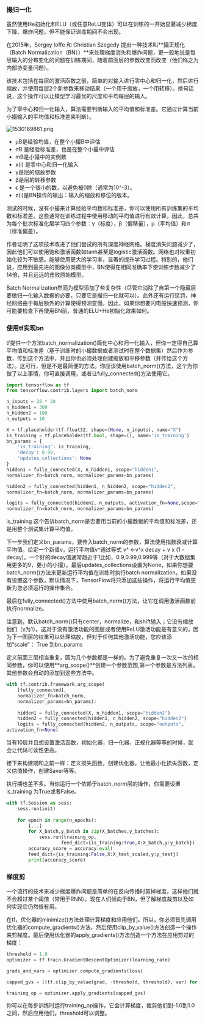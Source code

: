 ### 撮归一化

虽然使用He初始化和ELU（或任意ReLU变体）可以在训练的一开始显著减少梯度下降、爆炸问题，但不能保证训练期间不会出现。

在2015年，Sergey Ioffe 和 Christian Szegedy  提出一种技术叫**撮正规化（Batch Normalization（BN））**来处理梯度消失和爆炸问题，更一般地说是每层输入的分布变化的问题在训练期间，随着前面层的参数改变而改变（他们称之为内部协变量问题）。

该技术包括在每层的激活函数之前，简单的对输入进行零中心和归一化，然后进行缩放，并使用每层2个新参数来移动结果（一个用于缩放，一个用转移）。换句话说，这个操作可以让模型学习最优的尺度和平均每层的输入。

为了零中心和归一化输入，算法需要判断输入的平均值和标准差。它通过计算当前小撮输入的平均值和标准差来判断）。


![1530169861.png](https://upload-images.jianshu.io/upload_images/3509189-0b599d2c5e5a762b.png?imageMogr2/auto-orient/strip%7CimageView2/2/w/1240)


- μB是经验均值，在整个小撮B中评估
- σB 是经验标准差，也是在整个小撮中评估
- mB是小撮中的实例数
- x(i) 是零中心和归一化输入
- γ是层的缩放参数  
- β是层的转移参数
- ϵ 是一个很小的数，以避免被0除（通常为10^-3）。
- z(i)是BN操作的输出：输入的缩放和移位的版本。

测试的时候，没有小撮来计算经验平均数和标准差，你可以使用所有训练集的平均数和标准差。这些通常在训练过程中使用移动的平均值进行有效计算。因此，总共为每个批次标准化层学习四个参数：γ（标度），β（偏移量），μ（平均值）和σ（标准偏差）。

作者证明了这项技术改进了他们尝试的所有深度神经网络。梯度消失问题减少了，因此他们可以使用饱和激活函数如tanh甚至是logistic激活函数。网络也对权重初始化较为不敏感。能够使用更大的学习率，显著的提升学习过程。特别的，他们说，应用到最先进的图像分类模型中，BN使得在相同准确率下使训练步数减少了14倍，并且远远的击败原始模型。

Batch Normalization然而为模型添加了些复杂性（尽管它消除了自第一个隐藏层要做归一化输入数据的必要，只要它是撮归一化就可以）。此外还有运行惩罚，神经网络由于每层额外的计算使得预测变慢。因此，如果你想要闪电般快速预测，你可能要检查下再使用BN前，普通的ELU+He初始化效果如何。

### 使用tf实现bn

tf提供一个方法batch_normalization()简化中心和归一化输入，但你一定得自己算平均值和标准差（基于训练时的小撮数据或者测试时在整个数据集）然后作为参数，传到这个方法中，并且你也必须处理创建缩放和平移参数（并传给这个方法）。这可行，但是不是最简便的方法。你应该使用batch_norm()方法，这个为你做了以上事情，你可直接调用，或者让fully_connected()方法使用它。

```python
import tensorflow as tf
from tensorflow.contrib.layers import batch_norm

n_inputs = 28 * 28
n_hidden1 = 300
n_hidden2 = 100
n_outputs = 10

X = tf.placeholder(tf.float32, shape=(None, n_inputs), name="X")
is_training = tf.placeholder(tf.bool, shape=(), name='is_training')
bn_params = {
	'is_training': is_training,
	'decay': 0.99,
	'updates_collections': None
}
hidden1 = fully_connected(X, n_hidden1, scope="hidden1",
normalizer_fn=batch_norm, normalizer_params=bn_params)

hidden2 = fully_connected(hidden1, n_hidden2, scope="hidden2",
normalizer_fn=batch_norm, normalizer_params=bn_params)

logits = fully_connected(hidden2, n_outputs, activation_fn=None,scope="outputs",
normalizer_fn=batch_norm, normalizer_params=bn_params)
```

is_training 这个告诉batch_norm是否要用当前的小撮数据的平均值和标准差，还是用整个测试集计算平均值。

下一步我们定义bn_params，要传入batch_norm的参数，算法使用指数衰减计算平均值。给定一个新值v，运行平均值v^通过等式 v^ <-v^x decay + v x (1 - decay)。一个好的decay值通常趋近于1比如，0.9,0.99,0.999等（对于大数据集用更多的9，更小的小撮）。最后updates_collections设置为None，如果你想要batch_norm()方法来更新运行平均值在训练时执行batch normalization。如果没有设置这个参数，默认情况下，TensorFlow将只添加这些操作，将运行平均值更新为您必须运行的操作集合。

最后在fully_connected()方法中使用batch_norm()方法，让它在调用激活函数前执行normalize。

注意到，默认batch_norm()只有center，normalize，和shift输入；它没有缩放他们（γ为1）。这对于没有激活功能的图层或者使用ReLU激活功能是有意义的，因为下一图层的权重可以处理缩放，但对于任何其他激活功能，您应该添加“scale”：
True 到bn_params

定义前面三层相当重复，因为几个参数都是一样的。为了避免重复一次又一次的相同参数，你可以使用**arg_scope()**创建一个参数范围,第一个参数是方法列表，其他参数会自动的添加到这些方法中。

```python
with tf.contrib.framework.arg_scope(
	[fully_connected],
    normalizer_fn=batch_norm,
    normalizer_params=bn_params):
    
    hidden1 = fully_connected(X, n_hidden1, scope="hidden1")
    hidden2 = fully_connected(hidden1, n_hidden2, scope="hidden2")
    logits = fully_connected(hidden2, n_outputs, scope="outputs",
activation_fn=None)
```

当有10层并且想设置激活函数，初始化器，归一化器，正规化器等等的时候，就会让代码可读性更高。

接下来构建期和之前一样：定义损失函数，创建优化器，让他最小化损失函数，定义估值操作，创建Saver等等。

执行期也差不多。当你运行一个依赖于batch_norm层的操作，你需要设置is_training 为True或者False。

```python
with tf.Session as sess:
    sess.run(init)
    
    for epoch in range(n_epochs):
        [...]
        for X_batch,y_batch in zip(X_batches,y_batches):
            sess.run(training_op,
                    feed_dict={is_training:True,X:X_batch,y:y_batch})
        accuracy_score = accuracy.eval(
        feed_dict={is_training:False,X:X_test_scaled,y:y_test})
        print(accuracy_score)
```

### 梯度剪

一个流行的技术来减少梯度爆炸问题是简单的在反向传播时剪掉梯度，这样他们就不会超过某个阈值（常用于RNN）。现在人们倾向于BN，但了解梯度裁剪以及如何实现它仍然很有用。

在tf，优化器的minimize()方法处理计算梯度和应用他们。所以，你必须首先调用优化器的compute_gradients()方法，然后使用clip_by_value()方法创造一个操作来剪梯度。最后使用优化器的apply_gradients()方法创造一个方法在应用剪过的梯度：

```python
threshold = 1.0
optimizer = tf.train.GradientDescentOptimizer(learning_rate)

grads_and_vars = optimizer.compute_gradients(loss)

capped_gvs = [(tf.clip_by_value(grad, -threshold, threshold), var) for grad, var in grads_and_vars]

training_op = optimizer.apply_gradients(capped_gvs)
```

你可以在每步训练时运行training_op操作，它会计算梯度，裁剪他们到-1.0到1.0之间，然后应用他们。threshold可以调整。


